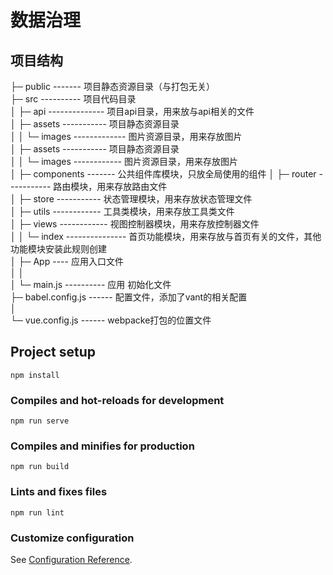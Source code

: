 # 数据治理

## 项目结构

├─ public ------- 项目静态资源目录（与打包无关）   
├─ src ---------- 项目代码目录  
│   ├─ api -------------- 项目api目录，用来放与api相关的文件     
│   ├─ assets ----------- 项目静态资源目录  
│   │    └─ images ------------- 图片资源目录，用来存放图片  
│   ├─ assets ----------- 项目静态资源目录    
│   │     └─ images ------------ 图片资源目录，用来存放图片  
│   ├─ components ------- 公共组件库模块，只放全局使用的组件
│   ├─ router ----------- 路由模块，用来存放路由文件  
│   ├─ store  ----------- 状态管理模块，用来存放状态管理文件  
│   ├─ utils ------------ 工具类模块，用来存放工具类文件  
│   ├─ views ------------ 视图控制器模块，用来存放控制器文件  
│   │   └─ index --------------- 首页功能模块，用来存放与首页有关的文件，其他功能模块安装此规则创建  
│   ├─ App ---- 应用入口文件  
│   │   
│   └─ main.js ---------- 应用 初始化文件    
├─ babel.config.js ------ 配置文件，添加了vant的相关配置   
│    
└─ vue.config.js ------ webpacke打包的位置文件  
## Project setup  
```
npm install
```

### Compiles and hot-reloads for development
```
npm run serve
```

### Compiles and minifies for production
```
npm run build
```

### Lints and fixes files
```
npm run lint
```

### Customize configuration
See [Configuration Reference](https://cli.vuejs.org/config/).
